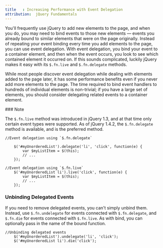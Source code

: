 ```yaml
---
title   : Increasing Performance with Event Delegation
attribution:  jQuery Fundamentals
---
```

You'll frequently use jQuery to add new elements to the page, and when you do,
you may need to bind events to those new elements — events you already bound to
similar elements that were on the page originally.  Instead of repeating your
event binding every time you add elements to the page, you can use event
delegation.  With event delegation, you bind your event to a container element,
and then when the event occurs, you look to see which contained element it
occurred on.  If this sounds complicated, luckily jQuery makes it easy with its
`$.fn.live` and `$.fn.delegate` methods.

While most people discover event delegation while dealing with elements added
to the page later, it has some performance benefits even if you never add more
elements to the page.  The time required to bind event handlers to hundreds of
individual elements is non-trivial; if you have a large set of elements, you
should consider delegating related events to a container element.

<div class="note" markdown="1">
### Note

The `$.fn.live` method was introduced in jQuery 1.3, and at that time only
certain event types were supported.  As of jQuery 1.4.2, the `$.fn.delegate`
method is available, and is the preferred method.
</div>

```
//Event delegation using `$.fn.delegate`

    $('#myUnorderedList').delegate('li', 'click', function(e) {
        var $myListItem = $(this);
        // ...
    });
```

```
//Event delegation using `$.fn.live`
    $('#myUnorderedList li').live('click', function(e) {
        var $myListItem = $(this);
        // ...
    });
```

### Unbinding Delegated Events

If you need to remove delegated events, you can't simply unbind them.  Instead,
use `$.fn.undelegate` for events connected with `$.fn.delegate`, and `$.fn.die`
for events connected with `$.fn.live`.  As with bind, you can optionally pass
in the name of the bound function.
```
//Unbinding delegated events
    $('#myUnorderedList').undelegate('li', 'click');
    $('#myUnorderedList li').die('click');
```
